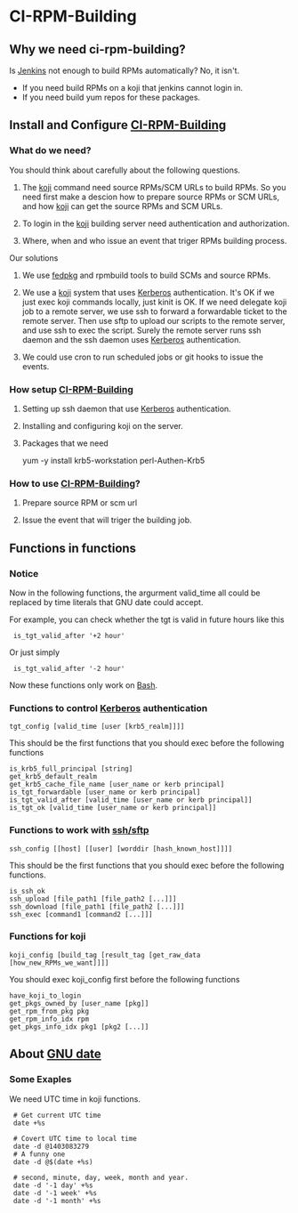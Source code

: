 # CI-RPM-Building #

## Why we need ci-rpm-building?

Is [Jenkins](http://jenkins-ci.org/) not enough to build RPMs automatically?
No, it isn't.

-  If you need build RPMs on a koji that jenkins cannot login in.
-  If you need build yum repos for these packages.

## Install and Configure [CI-RPM-Building](https://github.com/xning/ci-rpm-building)

### What do we need?

You should think about carefully about the following questions.

1. The [koji](https://fedorahosted.org/koji/) command need source RPMs/SCM URLs to
build RPMs. So you need first make a descion how to prepare source RPMs or SCM URLs,
and how [koji](https://fedorahosted.org/koji/) can get the source RPMs and SCM URLs.

2. To login in the [koji](https://fedorahosted.org/koji/) building server need
authentication and authorization.

3. Where, when and who issue an event that triger RPMs building process.

Our solutions

1. We use [fedpkg](https://fedorahosted.org/koji/) and rpmbuild tools to build SCMs
and source RPMs.

2. We use a [koji](https://fedorahosted.org/koji/) system that uses
[Kerberos](http://web.mit.edu/kerberos/) authentication. It's OK if we just exec
koji commands locally, just kinit is OK. If we need delegate koji job to a remote
server, we use ssh to forward a forwardable ticket to the remote server. Then
use sftp to upload our scripts to the remote server, and use ssh to exec the
script. Surely the remote server runs ssh daemon and the ssh daemon uses
[Kerberos](http://web.mit.edu/kerberos/) authentication.

3. We could use cron to run scheduled jobs or git hooks to issue the events.

### How setup [CI-RPM-Building](https://github.com/xning/ci-rpm-building)

1. Setting up ssh daemon that use [Kerberos](http://web.mit.edu/kerberos/) authentication.

2. Installing and configuring koji on the server.

3. Packages that we need

    yum -y install krb5-workstation perl-Authen-Krb5

### How to use [CI-RPM-Building](https://github.com/xning/ci-rpm-building)?

1. Prepare source RPM or scm url

2. Issue the event that will triger the building job.

## Functions in functions

### Notice

Now in the following functions, the argurment valid_time all could be replaced by
time literals that GNU date could accept.

For example, you can check whether the tgt is valid in future hours like this

     is_tgt_valid_after '+2 hour'

Or just simply

     is_tgt_valid_after '-2 hour'


Now these functions only work on [Bash](http://www.gnu.org/software/bash/).

### Functions to control [Kerberos](http://web.mit.edu/kerberos/) authentication

    tgt_config [valid_time [user [krb5_realm]]]]

This should be the first functions that you should exec before the following functions

    is_krb5_full_principal [string]
    get_krb5_default_realm
    get_krb5_cache_file_name [user_name or kerb principal]
    is_tgt_forwardable [user_name or kerb principal]
    is_tgt_valid_after [valid_time [user_name or kerb principal]]
    is_tgt_ok [valid_time [user_name or kerb principal]]
    
### Functions to work with [ssh/sftp](http://www.openssh.com/)

    ssh_config [[host] [[user] [worddir [hash_known_host]]]]
    
This should be the first functions that you should exec before the following functions.

    is_ssh_ok
    ssh_upload [file_path1 [file_path2 [...]]]
    ssh_download [file_path1 [file_path2 [...]]]
    ssh_exec [command1 [command2 [...]]]

### Functions for koji

    koji_config [build_tag [result_tag [get_raw_data [how_new_RPMs_we_want]]]]
    
You should exec koji_config first before the following functions

    have_koji_to_login
    get_pkgs_owned_by [user_name [pkg]]
    get_rpm_from_pkg pkg
    get_rpm_info_idx rpm
    get_pkgs_info_idx pkg1 [pkg2 [...]]


## About [GNU date](http://www.gnu.org/s/coreutils/)

### Some Exaples

We need UTC time in koji functions.

     # Get current UTC time
     date +%s

     # Covert UTC time to local time
     date -d @1403083279
     # A funny one
     date -d @$(date +%s)

     # second, minute, day, week, month and year.
     date -d '-1 day' +%s
     date -d '-1 week' +%s
     date -d '-1 month' +%s
